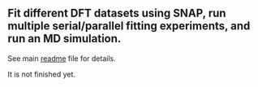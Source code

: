 ## Fit different DFT datasets using SNAP, run multiple serial/parallel fitting experiments, and run an MD simulation.

See main [readme](https://github.com/cesmix-mit/AtomisticComposableWorkflows) file for details.

It is not finished yet.
